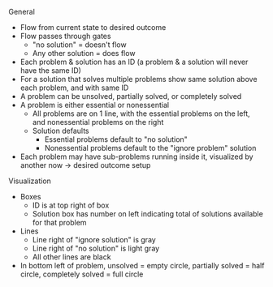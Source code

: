 General

* Flow from current state to desired outcome
* Flow passes through gates
   * "no solution" = doesn't flow
   * Any other solution = does flow
* Each problem & solution has an ID (a problem & a solution will never have the same ID)
* For a solution that solves multiple problems show same solution above each problem, and with same ID
* A problem can be unsolved, partially solved, or completely solved
* A problem is either essential or nonessential
   * All problems are on 1 line, with the essential problems on the left, and nonessential problems on the right
   * Solution defaults
     * Essential problems default to "no solution"
     * Nonessential problems default to the "ignore problem" solution
* Each problem may have sub-problems running inside it, visualized by another now -> desired outcome setup


Visualization

* Boxes
   * ID is at top right of box
   * Solution box has number on left indicating total  of solutions available for that problem
* Lines
   * Line right of "ignore solution" is gray
   * Line right of "no solution" is light gray
   * All other lines are black
* In bottom left of problem, unsolved = empty circle, partially solved = half circle, completely solved = full circle
